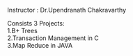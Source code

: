 Instructor : Dr.Upendranath Chakravarthy  

Consists 3 Projects:  
  1.B+ Trees  
  2.Transaction Management in C   
  3.Map Reduce in JAVA  
  
